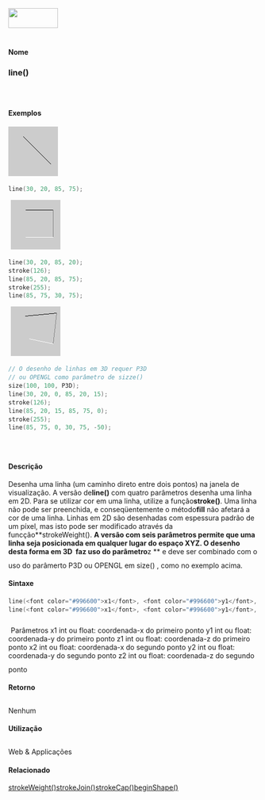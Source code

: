 <img height="40" src="../images/1pix.gif" width="100"/>
<img height="1" src="../images/1pix.gif" width="20"/>
<img height="1" src="../images/1pix.gif" width="555"/>

#### Nome
### line()
<img height="25" src="../images/1pix.gif" width="1"/>

#### Exemplos
<img border="0" height="100" src="media/line_.gif" width="100"/>

```pde
line(30, 20, 85, 75); 

```
<img height="25" src="../images/1pix.gif" width="1"/>
<img border="0" height="100" src="media/line_2.gif" width="100"/>

```pde
line(30, 20, 85, 20); 
stroke(126); 
line(85, 20, 85, 75); 
stroke(255); 
line(85, 75, 30, 75); 

```
<img height="25" src="../images/1pix.gif" width="1"/>
<img border="0" height="100" src="media/line_3.gif" width="100"/>

```pde
// O desenho de linhas em 3D requer P3D
// ou OPENGL como parâmetro de sizze()
size(100, 100, P3D); 
line(30, 20, 0, 85, 20, 15); 
stroke(126); 
line(85, 20, 15, 85, 75, 0); 
stroke(255); 
line(85, 75, 0, 30, 75, -50); 

```
<img height="25" src="../images/1pix.gif" width="1"/>

#### Descrição
Desenha uma linha (um caminho direto entre dois pontos) na janela de visualização. A versão de**line()** com quatro parâmetros desenha uma linha em 2D. Para se utilizar cor em uma linha, utilize a função**stroke()**. Uma linha não pode ser preenchida, e conseqüentemente o método**fill**
não afetará a cor de uma linha. Linhas em 2D são
desenhadas com espessura padrão de um píxel, mas isto
pode ser modificado através da funcção**strokeWeight(). **A
versão com seis parâmetros permite que uma linha seja
posicionada em qualquer lugar do espaço XYZ. O desenho desta
forma em 3D  faz uso do parâmetro**z ** e deve ser combinado com o uso do parâmerto P3D ou OPENGL em size() , como no exemplo acima.
<img height="25" src="../images/1pix.gif" width="1"/>

#### Sintaxe
```pde
line(<font color="#996600">x1</font>, <font color="#996600">y1</font>, <font color="#996600">x2</font>, <font color="#996600">y2</font>); 
line(<font color="#996600">x1</font>, <font color="#996600">y1</font>, <font color="#996600">z1</font>, <font color="#996600">x2</font>, <font color="#996600">y2</font>, <font color="#996600">z2</font>); 

```
<img height="25" src="../images/1pix.gif" width="1"/>
Parâmetros
x1
int ou float: coordenada-x do primeiro ponto
y1
int ou float: coordenada-y do primeiro ponto
z1
int ou float: coordenada-z do primeiro ponto
x2
int ou float: coordenada-x do segundo ponto
y2
int ou float: coordenada-y do segundo ponto
z2
int ou float: coordenada-z do segundo ponto
<img height="25" src="../images/1pix.gif" width="1"/>

#### Retorno

	
Nenhum
<img height="25" src="../images/1pix.gif" width="1"/>

#### Utilização

	
Web & Applicações
<img height="25" src="../images/1pix.gif" width="1"/>

#### Relacionado
[strokeWeight()](strokeWeight_)[strokeJoin()](strokeJoin_)[strokeCap()](strokeCap_)[beginShape()](beginShape_)
